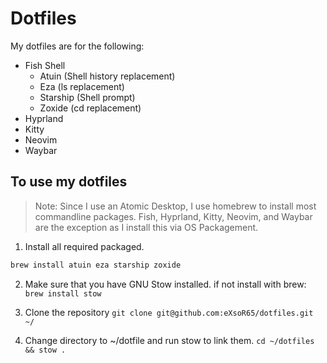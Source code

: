 # Dotfiles

My dotfiles are for the following: 
 - Fish Shell
    - Atuin (Shell history replacement)
    - Eza (ls replacement)
    - Starship (Shell prompt)
    - Zoxide (cd replacement) 
 - Hyprland
 - Kitty
 - Neovim
 - Waybar

## To use my dotfiles
> Note: Since I use an Atomic Desktop, I use homebrew to install most commandline packages.
> Fish, Hyprland, Kitty, Neovim, and Waybar are the exception as I install this via OS Packagement. 

1. Install all required packaged.
```bash
brew install atuin eza starship zoxide
```
2. Make sure that you have GNU Stow installed.
if not install with brew: `brew install stow`

3. Clone the repository
`git clone git@github.com:eXsoR65/dotfiles.git ~/`

4. Change directory to ~/dotfile and run stow to link them. 
`cd ~/dotfiles && stow .`

